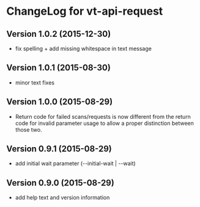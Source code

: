 # ChangeLog for vt-api-request

## Version 1.0.2 (2015-12-30)
  - fix spelling + add missing whitespace in text message

## Version 1.0.1 (2015-08-30)
  - minor text fixes

## Version 1.0.0 (2015-08-29)
  - Return code for failed scans/requests is now different from the
    return code for invalid parameter usage to allow a proper distinction
    between those two.

## Version 0.9.1 (2015-08-29)
  - add initial wait parameter (--initial-wait | --wait)

## Version 0.9.0 (2015-08-29)
  - add help text and version information
